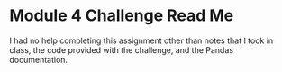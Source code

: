 # Module 4 Challenge Read Me
I had no help completing this assignment other than notes that I took in class, the code provided with the challenge, and the Pandas documentation.
